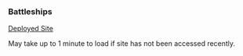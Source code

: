 ### Battleships

[Deployed Site](https://battleships-ou1c.onrender.com)

May take up to 1 minute to load if site has not been accessed recently.
